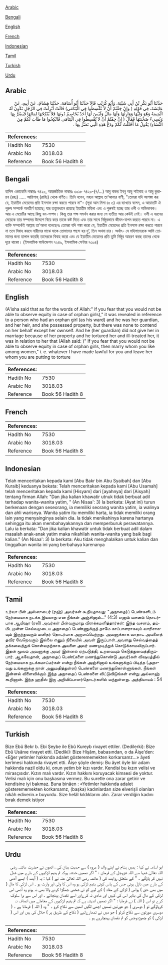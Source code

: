 [Arabic](#arabic)

[Bengali](#bengali)

[English](#english)

[French](#french)

[Indonesian](#indonesian)

[Tamil](#tamil)

[Turkish](#turkish)

[Urdu](#urdu)

## Arabic


<div dir="rtl" lang="ar" style={{fontSize:'larger',backgroundColor:'#f8f9fa',padding:20}}>
حَدَّثَنَا أَبُو بَكْرِ بْنُ أَبِي شَيْبَةَ، وَأَبُو كُرَيْبٍ قَالاَ حَدَّثَنَا أَبُو أُسَامَةَ، حَدَّثَنَا هِشَامٌ، عَنْ أَبِيهِ، عَنْ عَائِشَةَ، فِي قَوْلِهِ ‏(‏ وَإِنْ خِفْتُمْ أَنْ لاَ تُقْسِطُوا فِي الْيَتَامَى‏)‏ قَالَتْ أُنْزِلَتْ فِي الرَّجُلِ تَكُونُ لَهُ الْيَتِيمَةُ وَهُوَ وَلِيُّهَا وَوَارِثُهَا وَلَهَا مَالٌ وَلَيْسَ لَهَا أَحَدٌ يُخَاصِمُ دُونَهَا فَلاَ يُنْكِحُهَا لِمَالِهَا فَيَضُرُّ بِهَا وَيُسِيءُ صُحْبَتَهَا فَقَالَ ‏(‏ إِنْ خِفْتُمْ أَنْ لاَ تُقْسِطُوا فِي الْيَتَامَى فَانْكِحُوا مَا طَابَ لَكُمْ مِنَ النِّسَاءِ‏)‏ يَقُولُ مَا أَحْلَلْتُ لَكُمْ وَدَعْ هَذِهِ الَّتِي تَضُرُّ بِهَا ‏.‏
</div>
<div style={{backgroundColor:'#f8f9fa',padding:20, marginBottom: 10}}><table> <thead> <tr> <th>References:</th> <th></th> </tr> </thead> <tbody><tr><td>Hadith No</td><td>7530</td></tr><tr><td>Arabic No</td><td>3018.03</td></tr><tr><td>Reference</td><td>Book 56 Hadith 8</td></tr></tbody></table></div>

## Bengali


<div dir="ltr" lang="bn" style={{fontSize:'larger',backgroundColor:'#f8f9fa',padding:20}}>
হাদিস একাডেমি নাম্বারঃ ৭৪২০, আন্তর্জাতিক নাম্বারঃ ৩০১৮ ৭৪২০-(৭/…) আবু বাকর ইবনু আবু শাইবাহ ও আবু কুরায়ব (রহঃ) ..... আয়িশাহ্ (রাযিঃ) থেকে বর্ণিত। তিনি বলেন, মহান আল্লাহ তা’আলার বাণী, "তোমরা যদি আশঙ্কা কর যে, ইয়াতীম মেয়েদের প্রতি ইনসাফ রক্ষা করতে পারবে না"- (সূরা আন নিসা ৪ঃ ৩) এর ব্যাখ্যায় বলেন, এ আয়াতটি ঐ পুরুষ সম্পর্কে অবতীর্ণ হয়েছে; যার তত্ত্বাবধানে রয়েছে ইয়াতীম মহিলা এবং এ পুরুষই হচ্ছে তার ওলী ও অভিভাবক। আর এ মেয়েটির আছে কিছু ধন-সম্পদ। কিন্তু তার পক্ষ সমর্থন করার জন্য সে ব্যতীত আর কেউই নেই। ওলী এ ধরনের মেয়েকে তার সম্পদের উদ্দেশে বিয়ে করে তাকে কষ্ট দিতে এবং তার সাথে নিষ্ঠুরভাবে জীবন-যাপন করতে পারবে না। এ ব্যক্তি সম্পর্কেই আল্লাহ তা’আলা বলেছেনঃ তোমরা যদি শঙ্কা করো যে, ইয়াতীম মেয়েদের প্রতি ইনসাফ রক্ষা করতে পারবে না তবে বিবাহ করবে নারীদের মাঝে যাকে তোমাদের পছন্দ হয় দু’, তিন অথবা চার। অর্থাৎ- যে মহিলাদেরকে আমি তোমাদের জন্য হালাল করেছি তাদেরকে বিবাহ করো এবং যে ইয়াতীম মেয়েদের প্রতি তুমি নিষ্ঠুর আচরণ করছ তাদের থেকে দূরে থাকো। (ইসলামিক ফাউন্ডেশন ৭২৪৯, ইসলামিক সেন্টার ৭৩০৪)
</div>
<div style={{backgroundColor:'#f8f9fa',padding:20, marginBottom: 10}}><table> <thead> <tr> <th>References:</th> <th></th> </tr> </thead> <tbody><tr><td>Hadith No</td><td>7530</td></tr><tr><td>Arabic No</td><td>3018.03</td></tr><tr><td>Reference</td><td>Book 56 Hadith 8</td></tr></tbody></table></div>

## English


<div dir="ltr" lang="en" style={{fontSize:'larger',backgroundColor:'#f8f9fa',padding:20}}>
(A'isha said that as for the words of Allah:" If you fear that you would not be able to observe equity in case of orphan girls)," it was revealed in reference to a person who had an orphan girl (as his ward) and he was her guardian, and her heir, and she possessed property, but there was none to contend on her behalf except her ownself. And he (her guardian) did not give her in marriage because of her property and he tortured her and ill-treated her, it was in relation to her that (Allah said: )" If you fear that you would not be able to observe equity in case of orphan girls, then marry whom you like among women," i. e. whatever I have made lawful for you and leave her whom you are putting to torture
</div>
<div style={{backgroundColor:'#f8f9fa',padding:20, marginBottom: 10}}><table> <thead> <tr> <th>References:</th> <th></th> </tr> </thead> <tbody><tr><td>Hadith No</td><td>7530</td></tr><tr><td>Arabic No</td><td>3018.03</td></tr><tr><td>Reference</td><td>Book 56 Hadith 8</td></tr></tbody></table></div>

## French


<div dir="ltr" lang="fr" style={{fontSize:'larger',backgroundColor:'#f8f9fa',padding:20}}>

</div>
<div style={{backgroundColor:'#f8f9fa',padding:20, marginBottom: 10}}><table> <thead> <tr> <th>References:</th> <th></th> </tr> </thead> <tbody><tr><td>Hadith No</td><td>7530</td></tr><tr><td>Arabic No</td><td>3018.03</td></tr><tr><td>Reference</td><td>Book 56 Hadith 8</td></tr></tbody></table></div>

## Indonesian


<div dir="ltr" lang="id" style={{fontSize:'larger',backgroundColor:'#f8f9fa',padding:20}}>
Telah menceritakan kepada kami [Abu Bakr bin Abu Syaibah] dan [Abu Kuraib] keduanya bekata: Telah menceritakan kepada kami [Abu Usamah] telah menceritakan kepada kami [Hisyam] dari [ayahnya] dari [Aisyah] tentang firman Allah: "Dan jika kalian khawatir utnuk tidak berbuat adil terhadap wanita-wanita yatim, " (An Nisaa': 3) Ia berkata: (Ayat ini) turun berkenaan dengan seseorang, ia memiliki seorang wanita yatim, ia walinya dan ahli warisnya. Wanita yatim itu memiliki harta, ia tidak memiliki orang lain yang menyainginya selain dia. Ia tidak menikahinya karena hartanya sehingga itu akan membahayakannya dan memperburuk perawatannya. Lalu ia berkata: "Dan jika kalian khawatir untuk tidak berbuat adil dalam masalah anak-anak yatim maka nikahilah wanita-wanita yang baik bagi kalian." (An Nisaa': 3) Ia berkata: Aku tidak menghalalkan untuk kalian dan tinggalkan wanita ini yang berbahaya karenanya
</div>
<div style={{backgroundColor:'#f8f9fa',padding:20, marginBottom: 10}}><table> <thead> <tr> <th>References:</th> <th></th> </tr> </thead> <tbody><tr><td>Hadith No</td><td>7530</td></tr><tr><td>Arabic No</td><td>3018.03</td></tr><tr><td>Reference</td><td>Book 56 Hadith 8</td></tr></tbody></table></div>

## Tamil


<div dir="ltr" lang="ta" style={{fontSize:'larger',backgroundColor:'#f8f9fa',padding:20}}>
உர்வா பின் அஸ்ஸுபைர் (ரஹ்) அவர்கள் கூறியதாவது: "அநாதை(ப் பெண்களிடம் நேர்மையாக நடக்க இயலாது என நீங்கள் அஞ்சினால்..." (4:3) எனும் வசனம் தொடர்பாக ஆயிஷா (ரலி) அவர்கள் பின்வருமாறு விளக்கமளித்தார்கள்: இந்த வசனம், தம்மிடமுள்ள செல்வமுடைய அநாதைப் பெண்ணுக்குத் தாமே காப்பாளராகவும் வாரிசாகவும் இருந்துவரும் மனிதர் தொடர்பாக அருளப்பெற்றது. அவளுக்காக வாதாட அவளைத் தவிர வேறெவரும் இல்லை எனும் நிலையில் அவள் இருப்பாள்.அவளது செல்வத்தைத் தக்கவைத்துக் கொள்வதற்காக அவளை அவர் மணமுடித்துக் கொடுக்காமலிருப்பார். இதன் மூலம் அவளுக்கு அவர் இன்னல் ஏற்படுத்தி, உறவையும் கெடுத்துவைத்திருப்பார். ஆகவேதான், அநாதைப் பெண்(களை மணந்துகொண்டு அவர்)கள் விஷயத்தில் நேர்மையாக நடக்கமாட்டீர்கள் என்று நீங்கள் அஞ்சினால் உங்களுக்குப் பிடித்த (அதாவது உங்களுக்கு நான் அனுமதித்துள்ள) பெண்களை மணந்துகொள்ளுங்கள். நீங்கள் இன்னல் விளைவிக்கும் இந்த அநாதைப் பெண்களை விட்டுவிடுங்கள் என்று அல்லாஹ் கூறினான். இந்த ஹதீஸ் இரு அறிவிப்பாளர்தொடர்களில் வந்துள்ளது. அத்தியாயம் : 54
</div>
<div style={{backgroundColor:'#f8f9fa',padding:20, marginBottom: 10}}><table> <thead> <tr> <th>References:</th> <th></th> </tr> </thead> <tbody><tr><td>Hadith No</td><td>7530</td></tr><tr><td>Arabic No</td><td>3018.03</td></tr><tr><td>Reference</td><td>Book 56 Hadith 8</td></tr></tbody></table></div>

## Turkish


<div dir="ltr" lang="tr" style={{fontSize:'larger',backgroundColor:'#f8f9fa',padding:20}}>
Bize Ebû Bekr b. Ebi Şeybe ile Ebû Kureyb rivayet ettiler. (Dedilerki): Bize Ebû Usânıe rivayet etti. (Dediki): Bize Hişâm, babasından, o da Âişe'den: «Eğer yetimler hakkında adalet gösterememekten korkarsamz...» âyeti kerîmesi hakkında rivayet etti. Âişe şöyle demiş: Bu âyet öyle bir adam hakkında nazil oldu ki, onun yetim bir kızı vardır. Kendisi bu kızın velisi ve mirasçısıdır. Kızın malı vardır. Kızın hakkını koruyacak kimsesi de yoktur. Velisi malı için onu başkasına vermez. Bu suretle ona zarar getirir ve kendisine iyi bakmaz. Buna binâen : «Yetimler hakkında adalet gösterememekten korkarsamz, (başka) kadınlardan size elverişli olanları nikâh ediverin.» buyurdu. Size helâl kıldıklarını alın. Zarar verdiğin kadını bırak demek istiyor
</div>
<div style={{backgroundColor:'#f8f9fa',padding:20, marginBottom: 10}}><table> <thead> <tr> <th>References:</th> <th></th> </tr> </thead> <tbody><tr><td>Hadith No</td><td>7530</td></tr><tr><td>Arabic No</td><td>3018.03</td></tr><tr><td>Reference</td><td>Book 56 Hadith 8</td></tr></tbody></table></div>

## Urdu


<div dir="rtl" lang="ur" style={{fontSize:'larger',backgroundColor:'#f8f9fa',padding:20}}>
ابو اسامہ نے کہا : ہمیں ہشام نے اپنے والد ( عروہ ) سے حدیث بیان کی ، انھوں نے حضرت عائشہ رضی اللہ تعالیٰ عنہا سے اللہ عزوجل کے فرمان : " اگر تمھیں خدشہ ہوکہ تم یتیم لڑکیوں کے بارے میں عدل نہیں کر پاؤگے ۔ " کے متعلق روایت کی ( عائشہ رضی اللہ تعالیٰ عنہ نے ) کہا : یہ ( آیت ) ایسے آدمی کے بارے میں نازل ہوئی جس کے پاس کوئی یتیم لڑکی ہو وہ اس کا ولی اور وارث ہو ۔ اس لڑکی کا مال ( میں بھی حق ) ہواس ( لڑکی کے مفاد ) کے لیے کو ئی شخص جھگڑا کرنے والا بھی نہ ہوتو وہ آدمی اس لڑکی کے مال کی بناپر اس کی کہیں اور شادی نہ کرےاور اسے نقصان پہنچائے ۔ اور اس سے برا سلوک کرے تو اس ( اللہ ) نے فرمایا : " اگر تمھیں اندیشہ ہے کہ تم یتیم لڑکیوں کے معاملے میں انصاف نہ کرپاؤگے تو ( دوسری ) جو عورتیں تمھیں اچھی لگیں انھیں سے نکاح کرو ۔ " وہ ( اللہ ) فرماتا ہے ۔ ( دوسری عورتوں سے نکاح کرلو ) جو میں نے تمھارےلیے ( نکاح کے طریق پر ) حلال کی ہیں اور اس ( لڑکی ) کو چھوڑدوجس کو تم نقصان پہنچارہے ہو ۔
</div>
<div style={{backgroundColor:'#f8f9fa',padding:20, marginBottom: 10}}><table> <thead> <tr> <th>References:</th> <th></th> </tr> </thead> <tbody><tr><td>Hadith No</td><td>7530</td></tr><tr><td>Arabic No</td><td>3018.03</td></tr><tr><td>Reference</td><td>Book 56 Hadith 8</td></tr></tbody></table></div>
